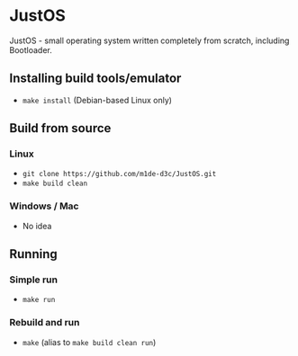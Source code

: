 # JustOS
JustOS - small operating system written completely from scratch, including Bootloader.

## Installing build tools/emulator
* `make install` (Debian-based Linux only)

## Build from source
### Linux
* `git clone https://github.com/m1de-d3c/JustOS.git`
* `make build clean`
### Windows / Mac
* No idea

## Running
### Simple run
* `make run`
### Rebuild and run
* `make` (alias to `make build clean run`)
